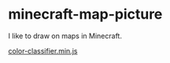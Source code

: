 # minecraft-map-picture
I like to draw on maps in Minecraft.


[color-classifier.min.js](https://github.com/wadackel/color-classifier)
